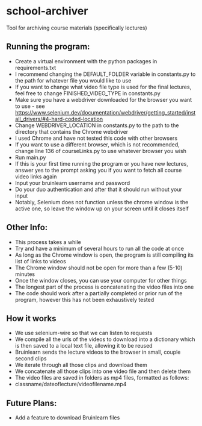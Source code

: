 # school-archiver

Tool for archiving course materials (specifically lectures)

## Running the program:

- Create a virtual environment with the python packages in requirements.txt
- I recommend changing the DEFAULT_FOLDER variable in constants.py to the path for whatever file you would like to use
- If you want to change what video file type is used for the final lectures, feel free to change FINISHED_VIDEO_TYPE in constants.py
- Make sure you have a webdriver downloaded for the browser you want to use - see https://www.selenium.dev/documentation/webdriver/getting_started/install_drivers/#4-hard-coded-location
- Change WEBDRIVER_LOCATION in constants.py to the path to the directory that contains the Chrome webdriver
- I used Chrome and have not tested this code with other browsers
- If you want to use a different browser, which is not recommended, change line 136 of courseLinks.py to use whatever browser you wish
- Run main.py
- If this is your first time running the program or you have new lectures, answer yes to the prompt asking you if you want to fetch all course video links again
- Input your bruinlearn username and password
- Do your duo authentication and after that it should run without your input
- Notably, Selenium does not function unless the chrome window is the active one, so leave the window up on your screen until it closes itself

## Other Info:

- This process takes a while
- Try and have a minimum of several hours to run all the code at once
- As long as the Chrome window is open, the program is still compiling its list of links to videos
- The Chrome window should not be open for more than a few (5-10) minutes
- Once the window closes, you can use your computer for other things
- The longest part of the process is concatenating the video files into one
- The code should work after a partially completed or prior run of the program, however this has not been exhaustively tested

## How it works

- We use selenium-wire so that we can listen to requests
- We compile all the urls of the videos to download into a dictionary which is then saved to a local text file, allowing it to be reused
- Bruinlearn sends the lecture videos to the browser in small, couple second clips
- We iterate through all those clips and download them
- We concatenate all those clips into one video file and then delete them
- The video files are saved in folders as mp4 files, formatted as follows:
- classname/dateoflecture/videofilename.mp4

## Future Plans:

- Add a feature to download Bruinlearn files
